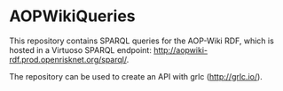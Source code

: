 # AOPWikiQueries
This repository contains SPARQL queries for the AOP-Wiki RDF, which is hosted in a Virtuoso SPARQL endpoint: http://aopwiki-rdf.prod.openrisknet.org/sparql/. 

The repository can be used to create an API with grlc (http://grlc.io/).
